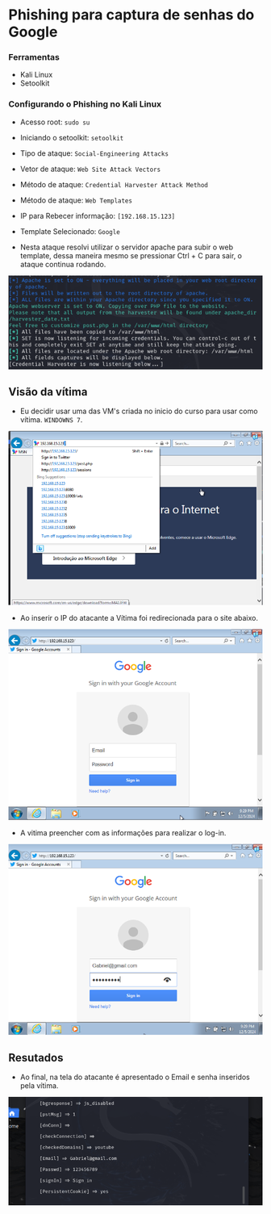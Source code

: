 # Phishing para captura de senhas do Google

### Ferramentas

- Kali Linux
- Setoolkit

### Configurando o Phishing no Kali Linux

- Acesso root: ``` sudo su ```
- Iniciando o setoolkit: ``` setoolkit ```
- Tipo de ataque: ``` Social-Engineering Attacks ```
- Vetor de ataque: ``` Web Site Attack Vectors ```
- Método de ataque: ```Credential Harvester Attack Method ```
- Método de ataque: ``` Web Templates ```
- IP para Rebecer informação: ```[192.168.15.123]```
- Template Selecionado: ``` Google ```
  
- Nesta ataque resolvi utilizar o servidor apache para subir o web template, dessa maneira mesmo se pressionar Ctrl + C para sair, o ataque continua rodando.
  
![Alt text](./SetUp.png)

## Visão da vítima
  
  - Eu decidir usar uma das VM's criada no inicio do curso para usar como vítima. ```WINDOWNS 7```.
  
  ![ALT TEXT](./Vitima.png)

  - Ao inserir o IP do atacante a Vítima foi redirecionada para o site abaixo.

  ![ALT TEXT](./WebTemp2.png)

  - A vitima preencher com as informações para realizar o log-in.

  ![ALT TEXT](./WebTemp1.png)
  

## Resutados

- Ao final, na tela do atacante é apresentado o Email e senha inseridos pela vítima.

![Alt text](./passwd.png "Optional title")
